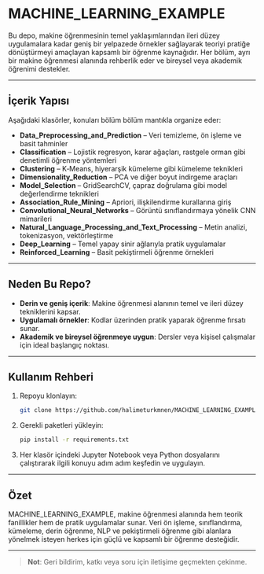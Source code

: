 #  MACHINE_LEARNING_EXAMPLE

Bu depo, makine öğrenmesinin temel yaklaşımlarından ileri düzey uygulamalara kadar geniş bir yelpazede örnekler sağlayarak teoriyi pratiğe dönüştürmeyi amaçlayan kapsamlı bir öğrenme kaynağıdır. Her bölüm, ayrı bir makine öğrenmesi alanında rehberlik eder ve bireysel veya akademik öğrenimi destekler.

---

##  İçerik Yapısı

Aşağıdaki klasörler, konuları bölüm bölüm mantıkla organize eder:

- **Data_Preprocessing_and_Prediction** – Veri temizleme, ön işleme ve basit tahminler  
- **Classification** – Lojistik regresyon, karar ağaçları, rastgele orman gibi denetimli öğrenme yöntemleri  
- **Clustering** – K‑Means, hiyerarşik kümeleme gibi kümeleme teknikleri  
- **Dimensionality_Reduction** – PCA ve diğer boyut indirgeme araçları  
- **Model_Selection** – GridSearchCV, çapraz doğrulama gibi model değerlendirme teknikleri  
- **Association_Rule_Mining** – Apriori, ilişkilendirme kurallarına giriş  
- **Convolutional_Neural_Networks** – Görüntü sınıflandırmaya yönelik CNN mimarileri  
- **Natural_Language_Processing_and_Text_Processing** – Metin analizi, tokenizasyon, vektörleştirme  
- **Deep_Learning** – Temel yapay sinir ağlarıyla pratik uygulamalar  
- **Reinforced_Learning** – Basit pekiştirmeli öğrenme örnekleri

---

##  Neden Bu Repo?

- **Derin ve geniş içerik**: Makine öğrenmesi alanının temel ve ileri düzey tekniklerini kapsar.  
- **Uygulamalı örnekler**: Kodlar üzerinden pratik yaparak öğrenme fırsatı sunar.  
- **Akademik ve bireysel öğrenmeye uygun**: Dersler veya kişisel çalışmalar için ideal başlangıç noktası.

---

##  Kullanım Rehberi

1. Repoyu klonlayın:
   ```bash
   git clone https://github.com/halimeturkmnen/MACHINE_LEARNING_EXAMPLE.git
   ```

2. Gerekli paketleri yükleyin:
   ```bash
   pip install -r requirements.txt
   ```

3. Her klasör içindeki Jupyter Notebook veya Python dosyalarını çalıştırarak ilgili konuyu adım adım keşfedin ve uygulayın.

---

##  Özet

MACHINE_LEARNING_EXAMPLE, makine öğrenmesi alanında hem teorik fanillikler hem de pratik uygulamalar sunar. Veri ön işleme, sınıflandırma, kümeleme, derin öğrenme, NLP ve pekiştirmeli öğrenme gibi alanlara yönelmek isteyen herkes için güçlü ve kapsamlı bir öğrenme desteğidir.

---

> **Not**: Geri bildirim, katkı veya soru için iletişime geçmekten çekinme.
